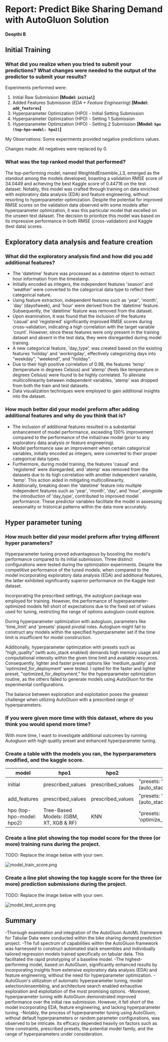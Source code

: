 # Report: Predict Bike Sharing Demand with AutoGluon Solution
#### Deepthi B

## Initial Training
### What did you realize when you tried to submit your predictions? What changes were needed to the output of the predictor to submit your results?
Experiments performed were:
1. Initial Raw Submission   **[Model: `initial`]**
2. Added Features Submission *(EDA +  Feature Engineering)* **[Model: `add_features`]**
3. Hyperparameter Optimization (HPO) - Initial Setting Submission 
4. Hyperparameter Optimization (HPO) - Setting 1 Submission 
5. Hyperparameter Optimization (HPO) - Setting 2 Submission **[Model: `hpo (top-hpo-model: hpo2)`]**

My Observations:
Some experiments provided negative predictions values.

Changes made:
All negatives were replaced by 0.
### What was the top ranked model that performed?
The top-performing model, named WeightedEnsemble_L3, emerged as the standout among the models developed, boasting a validation RMSE score of 34.0449 and achieving the best Kaggle score of 0.44716 on the test dataset. Notably, this model was crafted through training on data enriched with exploratory data analysis (EDA) and feature engineering, without resorting to hyperparameter optimization. Despite the potential for improved RMSE scores on the validation data observed with some models after hyperparameter optimization, it was this particular model that excelled on the unseen test dataset. The decision to prioritize this model was based on its impressive performance in both RMSE (cross-validation) and Kaggle (test data) scores.

## Exploratory data analysis and feature creation
### What did the exploratory analysis find and how did you add additional features?
- The 'datetime' feature was processed as a datetime object to extract hour information from the timestamp.
- Initially encoded as integers, the independent features 'season' and 'weather' were converted to the categorical data type to reflect their categorical nature.
- Using feature extraction, independent features such as 'year', 'month', 'day' (dayofweek), and 'hour' were derived from the 'datetime' feature. Subsequently, the 'datetime' feature was removed from the dataset.
- Upon examination, it was found that the inclusion of the features 'casual' and 'registered' significantly improved RMSE scores during cross-validation, indicating a high correlation with the target variable 'count'. However, since these features were only present in the training dataset and absent in the test data, they were disregarded during model training.
- A new categorical feature, 'day_type', was created based on the existing features 'holiday' and 'workingday', effectively categorizing days into "weekday", "weekend", and "holiday".
- Due to their high positive correlation of 0.98, the features 'temp' (temperature in degrees Celsius) and 'atemp' (feels like temperature in degrees Celsius) were found to be highly correlated. To alleviate multicollinearity between independent variables, 'atemp' was dropped from both the train and test datasets.
- Data visualization techniques were employed to gain additional insights into the dataset.

### How much better did your model preform after adding additional features and why do you think that is?
- The inclusion of additional features resulted in a substantial enhancement of model performance, exceeding 130% improvement compared to the performance of the initial/raw model (prior to any exploratory data analysis or feature engineering).
- Model performance saw an improvement when certain categorical variables, initially encoded as integers, were converted to their proper categorical data types.
- Furthermore, during model training, the features 'casual' and 'registered' were disregarded, and 'atemp' was removed from the datasets due to its high correlation with another independent variable, 'temp'. This action aided in mitigating multicollinearity.
- Additionally, breaking down the 'datetime' feature into multiple independent features such as 'year', 'month', 'day', and 'hour', alongside the introduction of 'day_type', contributed to improved model performance. These predictor variables facilitate the model in assessing seasonality or historical patterns within the data more accurately.

## Hyper parameter tuning
### How much better did your model preform after trying different hyper parameters?
Hyperparameter tuning proved advantageous by boosting the model's performance compared to its initial submission. Three distinct configurations were tested during the optimization experiments. Despite the competitive performance of the tuned models, when compared to the model incorporating exploratory data analysis (EDA) and additional features, the latter exhibited significantly superior performance on the Kaggle test dataset.

Incorporating the prescribed settings, the autogluon package was employed for training. However, the performance of hyperparameter-optimized models fell short of expectations due to the fixed set of values used for tuning, restricting the range of options autogluon could explore.

During hyperparameter optimization with autogluon, parameters like 'time_limit' and 'presets' played pivotal roles. Autogluon might fail to construct any models within the specified hyperparameter set if the time limit is insufficient for model construction.

Additionally, hyperparameter optimization with presets such as "high_quality" (with auto_stack enabled) demands high memory usage and computational intensity within the given time limit and available resources. Consequently, lighter and faster preset options like 'medium_quality' and 'optimized_for_deployment' were tested. I opted for the faster and lighter preset, "optimized_for_deployment," for the hyperparameter optimization routine, as the others failed to generate models using AutoGluon for the experimental configurations.

The balance between exploration and exploitation poses the greatest challenge when utilizing AutoGluon with a prescribed range of hyperparameters.
### If you were given more time with this dataset, where do you think you would spend more time?
With more time, I want to investigate additional outcomes by running Autogluon with high quality preset and enhanced hyperparameter tuning.

### Create a table with the models you ran, the hyperparameters modified, and the kaggle score.
|model|hpo1|hpo2|hpo3|score|
|--|--|--|--|--|
|initial|prescribed_values|prescribed_values|"presets: 'high quality' (auto_stack=True)"|1.79874|
|add_features|prescribed_values|prescribed_values|"presets: 'high quality' (auto_stack=True)"|0.44716|
|hpo (top-hpo-model: hpo2)|Tree-Based Models: (GBM, XT, XGB & RF)|KNN|"presets: 'optimize_for_deployment"|0.49927|

### Create a line plot showing the top model score for the three (or more) training runs during the project.

TODO: Replace the image below with your own.

![model_train_score.png](https://drive.google.com/file/d/1jRjdSrn7o8FQGsnHwTSUu8f74OLYawvw/view?usp=sharing)

### Create a line plot showing the top kaggle score for the three (or more) prediction submissions during the project.

TODO: Replace the image below with your own.

![model_test_score.png](https://drive.google.com/file/d/1O-kFAbWQ1ToikJlqYunrC3G-pLfntEQN/view?usp=sharing)

## Summary
-Thorough examination and integration of the AutoGluon AutoML framework for Tabular Data were conducted within the bike sharing demand prediction project.
-The full spectrum of capabilities within the AutoGluon framework was harnessed to construct automated stack ensembles and individually tailored regression models trained specifically on tabular data. This facilitated the rapid prototyping of a baseline model.
-The highest-performing model, based on AutoGluon, significantly enhanced results by incorporating insights from extensive exploratory data analysis (EDA) and feature engineering, without the need for hyperparameter optimization.
-AutoGluon's utilization of automatic hyperparameter tuning, model selection/ensembling, and architecture search enabled exhaustive exploration and exploitation of the most promising options.
-Moreover, hyperparameter tuning with AutoGluon demonstrated improved performance over the initial raw submission. However, it fell short of the model incorporating EDA, feature engineering, and lacking hyperparameter tuning.
-Notably, the process of hyperparameter tuning using AutoGluon, without default hyperparameters or random parameter configurations, was observed to be intricate. Its efficacy depended heavily on factors such as time constraints, prescribed presets, the potential model family, and the range of hyperparameters under consideration.
       
     

